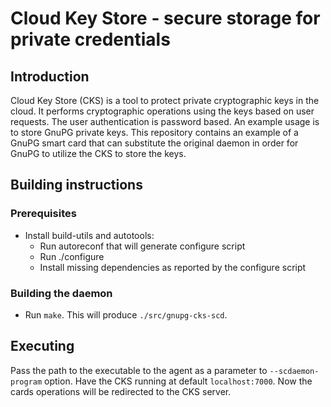 Cloud Key Store - secure storage for private credentials
========================================================

Introduction
------------

Cloud Key Store (CKS) is a tool to protect private cryptographic keys in the cloud.
It performs cryptographic operations using the keys based on user requests.
The user authentication is password based.
An example usage is to store GnuPG private keys.
This repository contains an example of a GnuPG smart card that can substitute
the original daemon in order for GnuPG to utilize the CKS to store the keys.

Building instructions
---------------------

### Prerequisites

- Install build-utils and autotools:
  * Run autoreconf that will generate configure script
  * Run ./configure
  * Install missing dependencies as reported by the configure script

### Building the daemon

  * Run `make`. This will produce `./src/gnupg-cks-scd`.

Executing
---------

Pass the path to the executable to the agent as a parameter to `--scdaemon-program` option.
Have the CKS running at default `localhost:7000`.
Now the cards operations will be redirected to the CKS server.
